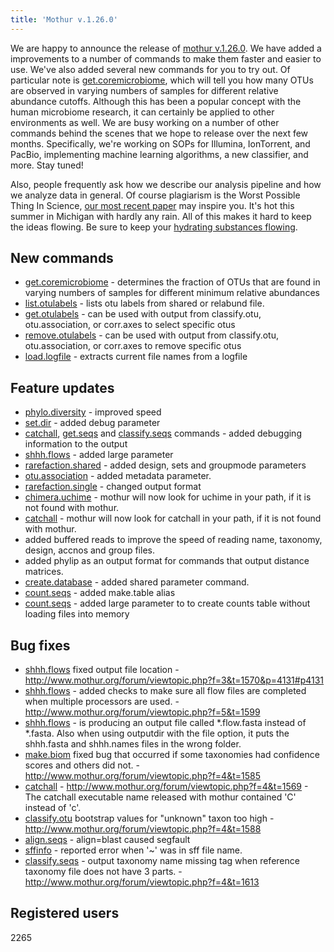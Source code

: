 ```yaml
---
title: 'Mothur v.1.26.0'
---
```

We are happy to announce the release of [mothur
v.1.26.0](mothur_v.1.26.0). We have added a improvements to a
number of commands to make them faster and easier to use. We\'ve also
added several new commands for you to try out. Of particular note is
[get.coremicrobiome](get.coremicrobiome), which will tell you
how many OTUs are observed in varying numbers of samples for different
relative abundance cutoffs. Although this has been a popular concept
with the human microbiome research, it can certainly be applied to other
environments as well. We are busy working on a number of other commands
behind the scenes that we hope to release over the next few months.
Specifically, we\'re working on SOPs for Illumina, IonTorrent, and
PacBio, implementing machine learning algorithms, a new classifier, and
more. Stay tuned!

Also, people frequently ask how we describe our analysis pipeline and
how we analyze data in general. Of course plagiarism is the Worst
Possible Thing In Science, [our most recent
paper](http://www.ncbi.nlm.nih.gov/pubmed/22688727) may inspire you.
It\'s hot this summer in Michigan with hardly any rain. All of this
makes it hard to keep the ideas flowing. Be sure to keep your [hydrating
substances flowing](https://leinie.com).

## New commands

-   [get.coremicrobiome](get.coremicrobiome) - determines the
    fraction of OTUs that are found in varying numbers of samples for
    different minimum relative abundances
-   [list.otulabels](list.otulabels) - lists otu labels from
    shared or relabund file.
-   [get.otulabels](get.otulabels) - can be used with output
    from classify.otu, otu.association, or corr.axes to select specific
    otus
-   [remove.otulabels](remove.otulabels) - can be used with
    output from classify.otu, otu.association, or corr.axes to remove
    specific otus
-   [load.logfile](load.logfile) - extracts current file
    names from a logfile

## Feature updates

-   [phylo.diversity](phylo.diversity) - improved speed
-   [set.dir](set.dir) - added debug parameter
-   [catchall](catchall), [get.seqs](get.seqs "wikilink") and
    [classify.seqs](classify.seqs) commands - added debugging
    information to the output
-   [shhh.flows](shhh.flows) - added large parameter
-   [rarefaction.shared](rarefaction.shared) - added design,
    sets and groupmode parameters
-   [otu.association](otu.association) - added metadata
    parameter.
-   [rarefaction.single](rarefaction.single) - changed output
    format
-   [chimera.uchime](chimera.uchime) - mothur will now look
    for uchime in your path, if it is not found with mothur.
-   [catchall](catchall) - mothur will now look for catchall
    in your path, if it is not found with mothur.
-   added buffered reads to improve the speed of reading name, taxonomy,
    design, accnos and group files.
-   added phylip as an output format for commands that output distance
    matrices.
-   [create.database](create.database) - added shared
    parameter command.
-   [count.seqs](count.seqs) - added make.table alias
-   [count.seqs](count.seqs) - added large parameter to to
    create counts table without loading files into memory

## Bug fixes

-   [shhh.flows](shhh.flows) fixed output file location -
    <http://www.mothur.org/forum/viewtopic.php?f=3&t=1570&p=4131#p4131>
-   [shhh.flows](shhh.flows) - added checks to make sure all
    flow files are completed when multiple processors are used. -
    <http://www.mothur.org/forum/viewtopic.php?f=5&t=1599>
-   [shhh.flows](shhh.flows) - is producing an output file
    called \*.flow.fasta instead of \*.fasta. Also when using outputdir
    with the file option, it puts the shhh.fasta and shhh.names files in
    the wrong folder.
-   [make.biom](make.biom) fixed bug that occurred if some
    taxonomies had confidence scores and others did not. -
    <http://www.mothur.org/forum/viewtopic.php?f=4&t=1585>
-   [catchall](catchall) -
    <http://www.mothur.org/forum/viewtopic.php?f=4&t=1569> - The
    catchall executable name released with mothur contained \'C\'
    instead of \'c\'.
-   [classify.otu](classify.otu) bootstrap values for
    \"unknown\" taxon too high -
    <http://www.mothur.org/forum/viewtopic.php?f=4&t=1588>
-   [align.seqs](align.seqs) - align=blast caused segfault
-   [sffinfo](sffinfo) - reported error when \'\~\' was in
    sff file name.
-   [classify.seqs](classify.seqs) - output taxonomy name
    missing tag when reference taxonomy file does not have 3 parts. -
    <http://www.mothur.org/forum/viewtopic.php?f=4&t=1613>

## Registered users

2265
